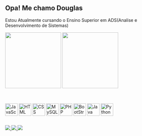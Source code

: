 ## Opa! Me chamo Douglas

Estou Atualmente cursando o Ensino Superior em ADS(Analise e Desenvolvimento de Sistemas)

<div>
  <img height="180em" src="https://github-readme-stats.vercel.app/api?username=Douglasx06&show_icons=true&theme=dark"/>
  <img height="180em" src="https://github-readme-stats.vercel.app/api/top-langs/?username=anuraghazra&layout=compact&theme=dark"/>
</div>

##

<div style="display: inline_block"><br>
  <img align="center" alt="JavaScript" heith="30" width="40" src="https://cdn.jsdelivr.net/gh/devicons/devicon@latest/icons/javascript/javascript-original.svg" />
  <img align="center" alt="HTML" heith="30" width="40" src="https://cdn.jsdelivr.net/gh/devicons/devicon@latest/icons/html5/html5-original.svg"/>
  <img align="center" alt="CSS" heith="30" width="40" src="https://cdn.jsdelivr.net/gh/devicons/devicon@latest/icons/css3/css3-original.svg"/>
  <img align="center" alt="MySQL" heith="30" width="40" src="https://cdn.jsdelivr.net/gh/devicons/devicon@latest/icons/mysql/mysql-original.svg"/>
  <img align="center" alt="PHP" heith="30" width="40" src="https://cdn.jsdelivr.net/gh/devicons/devicon@latest/icons/php/php-original.svg"/>
  <img align="center" alt="BootStrap" heith="30" width="40" src="https://cdn.jsdelivr.net/gh/devicons/devicon@latest/icons/bootstrap/bootstrap-original.svg"/>
  <img align="center" alt="Java" heith="30" width="40" src="https://cdn.jsdelivr.net/gh/devicons/devicon@latest/icons/java/java-original.svg"/>
  <img align="center" alt="Python" heith="30" width="40" src="https://cdn.jsdelivr.net/gh/devicons/devicon@latest/icons/python/python-original.svg"/>
</div>

##

<div>
  <a href="www.linkedin.com/in/douglas-da-silva-alves-b1a7752b3" target="_blanck"><img src="https://img.shields.io/badge/LinkedIn-0077B5?style=for-the-badge&logo=linkedin&logoColor=white">
  <a href="" target="_blanck"><img src="https://img.shields.io/badge/website-000000?style=for-the-badge&logo=About.me&logoColor=white">
  <a href="" target="_blanck"><img src="https://img.shields.io/badge/Gmail-D14836?style=for-the-badge&logo=gmail&logoColor=white"/>
</div>
